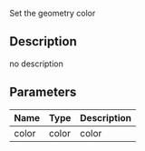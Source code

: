 Set the geometry color



## Description
no description
## Parameters

<table>
<thead>
	<tr>
		<th>Name</th>
		<th>Type</th>
		<th>Description</th>
	</tr>
</thead>
<tr>
	<td>color</td>
	<td><div class='bg-lime-800 px-2 py-px text-white rounded-sm'>color</div></td>
	<td>color</td>
</tr>
</table>